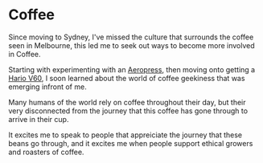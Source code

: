 # Coffee

Since moving to Sydney, I've missed the culture that surrounds the coffee seen in Melbourne, this led me to seek out ways to become more involved in Coffee.

Starting with experimenting with an [Aeropress](https://aeropress.com), then moving onto getting a [Hario V60](https://global.hario.com/product/coffee/dripper/VD.html), I soon learned about the world of coffee geekiness that was emerging infront of me.

Many humans of the world rely on coffee throughout their day, but their very disconnected from the journey that this coffee has gone through to arrive in their cup.

It excites me to speak to people that appreiciate the journey that these beans go through, and it excites me when people support ethical growers and roasters of coffee.